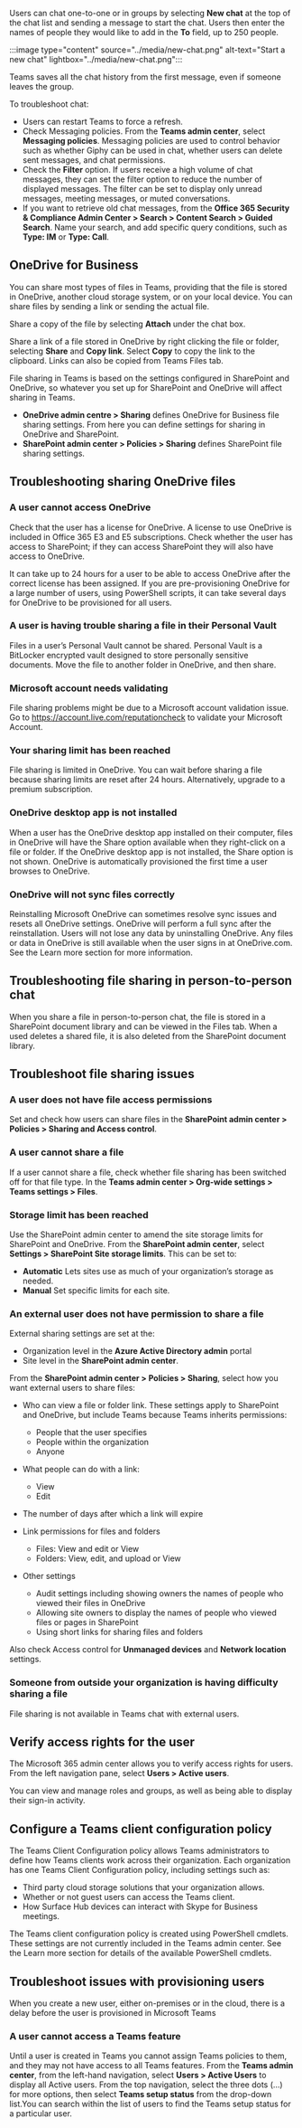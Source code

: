 Users can chat one-to-one or in groups by selecting **New chat** at the top of the chat list and sending a message to start the chat. Users then enter the names of people they would like to add in the **To** field, up to 250 people.

:::image type="content" source="../media/new-chat.png" alt-text="Start a new chat" lightbox="../media/new-chat.png":::

Teams saves all the chat history from the first message, even if someone leaves the group.

To troubleshoot chat:

- Users can restart Teams to force a refresh.
- Check Messaging policies. From the **Teams admin center**, select **Messaging policies**. Messaging policies are used to control behavior such as whether Giphy can be used in chat, whether users can delete sent messages, and chat permissions.
- Check the **Filter** option. If users receive a high volume of chat messages, they can set the filter option to reduce the number of displayed messages. The filter can be set to display only unread messages, meeting messages, or muted conversations.
- If you want to retrieve old chat messages, from the **Office 365 Security & Compliance Admin Center > Search > Content Search > Guided Search**. Name your search, and add specific query conditions, such as **Type: IM** or **Type: Call**.
  
## OneDrive for Business

You can share most types of files in Teams, providing that the file is stored in OneDrive, another cloud storage system, or on your local device. You can share files by sending a link or sending the actual file.

Share a copy of the file by selecting **Attach** under the chat box.

Share a link of a file stored in OneDrive by right clicking the file or folder, selecting **Share** and **Copy link**. Select **Copy** to copy the link to the clipboard. Links can also be copied from Teams Files tab.

File sharing in Teams is based on the settings configured in SharePoint and OneDrive, so whatever you set up for SharePoint and OneDrive will affect sharing in Teams.

- **OneDrive admin centre > Sharing** defines OneDrive for Business file sharing settings. From here you can define settings for sharing in OneDrive and SharePoint.
- **SharePoint admin center > Policies > Sharing** defines SharePoint file sharing settings.

## Troubleshooting sharing OneDrive files

### A user cannot access OneDrive

Check that the user has a license for OneDrive. A license to use OneDrive is included in Office 365 E3 and E5 subscriptions. Check whether the user has access to SharePoint; if they can access SharePoint they will also have access to OneDrive.

It can take up to 24 hours for a user to be able to access OneDrive after the correct license has been assigned. If you are pre-provisioning OneDrive for a large number of users, using PowerShell scripts, it can take several days for OneDrive to be provisioned for all users.

### A user is having trouble sharing a file in their Personal Vault

Files in a user’s Personal Vault cannot be shared. Personal Vault is a BitLocker encrypted vault designed to store personally sensitive documents. Move the file to another folder in OneDrive, and then share.

### Microsoft account needs validating

File sharing problems might be due to a Microsoft account validation issue. Go to https://account.live.com/reputationcheck to validate your Microsoft Account.

### Your sharing limit has been reached

File sharing is limited in OneDrive. You can wait before sharing a file because sharing limits are reset after 24 hours. Alternatively, upgrade to a premium subscription.

### OneDrive desktop app is not installed

When a user has the OneDrive desktop app installed on their computer, files in OneDrive will have the Share option available when they right-click on a file or folder. If the OneDrive desktop app is not installed, the Share option is not shown. OneDrive is automatically provisioned the first time a user browses to OneDrive.

### OneDrive will not sync files correctly

Reinstalling Microsoft OneDrive can sometimes resolve sync issues and resets all OneDrive settings. OneDrive will perform a full sync after the reinstallation. Users will not lose any data by uninstalling OneDrive. Any files or data in OneDrive is still available when the user signs in at OneDrive.com. See the Learn more section for more information.

## Troubleshooting file sharing in person-to-person chat

When you share a file in person-to-person chat, the file is stored in a SharePoint document library and can be viewed in the Files tab. When a used deletes a shared file, it is also deleted from the SharePoint document library.

## Troubleshoot file sharing issues

### A user does not have file access permissions

Set and check how users can share files in the **SharePoint admin center > Policies > Sharing and Access control**.

### A user cannot share a file

If a user cannot share a file, check whether file sharing has been switched off for that file type. In the **Teams admin center > Org-wide settings > Teams settings > Files**.
 
### Storage limit has been reached

Use the SharePoint admin center to amend the site storage limits for SharePoint and OneDrive. From the **SharePoint admin center**, select **Settings > SharePoint Site storage limits**. This can be set to:

- **Automatic** Lets sites use as much of your organization’s storage as needed.
- **Manual** Set specific limits for each site.

### An external user does not have permission to share a file

External sharing settings are set at the:

- Organization level in the **Azure Active Directory admin** portal
- Site level in the **SharePoint admin center**.
 
From the **SharePoint admin center > Policies > Sharing**, select how you want external users to share files:

- Who can view a file or folder link. These settings apply to SharePoint and OneDrive, but include Teams because Teams inherits permissions:
 
    - People that the user specifies
    - People within the organization
    - Anyone
    
- What people can do with a link:
    - View 
    - Edit
- The number of days after which a link will expire 
- Link permissions for files and folders
    - Files: View and edit or View
    - Folders: View, edit, and upload or View
- Other settings
    - Audit settings including showing owners the names of people who viewed their files in OneDrive
    - Allowing site owners to display the names of people who viewed files or pages in SharePoint
    - Using short links for sharing files and folders

Also check Access control for **Unmanaged devices** and **Network location** settings.

### Someone from outside your organization is having difficulty sharing a file

File sharing is not available in Teams chat with external users.

## Verify access rights for the user

The Microsoft 365 admin center allows you to verify access rights for users. From the left navigation pane, select **Users > Active users**.

You can view and manage roles and groups, as well as being able to display their sign-in activity.  

## Configure a Teams client configuration policy

The Teams Client Configuration policy allows Teams administrators to define how Teams clients work across their organization. Each organization has one Teams Client Configuration policy, including settings such as:

- Third party cloud storage solutions that your organization allows.
- Whether or not guest users can access the Teams client.
- How Surface Hub devices can interact with Skype for Business meetings.

The Teams client configuration policy is created using PowerShell cmdlets. These settings are not currently included in the Teams admin center. See the Learn more section for details of the available PowerShell cmdlets.

## Troubleshoot issues with provisioning users

When you create a new user, either on-premises or in the cloud, there is a delay before the user is provisioned in Microsoft Teams

### A user cannot access a Teams feature

Until a user is created in Teams you cannot assign Teams policies to them, and they may not have access to all Teams features. From the **Teams admin center**, from the left-hand navigation, select **Users > Active Users** to display all Active users. From the top navigation, select the three dots (…) for more options, then select **Teams setup status** from the drop-down list.You can search within the list of users to find the Teams setup status for a particular user.